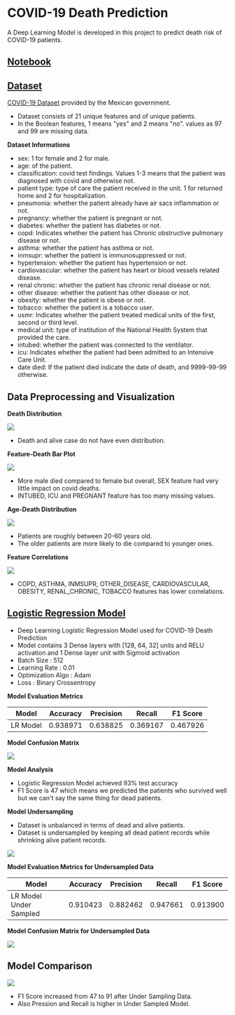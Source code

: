# COVID-19 Death Prediction

A Deep Learning Model is developed in this project to predict death risk of COVID-19 patients.

## [Notebook](https://nbviewer.org/github/ahsan-83/Machine-Learning-Projects/blob/main/COVID-19%20Death%20Prediction/notebook/COVID_19_Death_Prediction.ipynb)

## [Dataset](https://github.com/ahsan-83/Machine-Learning-Projects/tree/main/COVID-19%20Death%20Prediction/datasets)

[COVID-19 Dataset](https://www.kaggle.com/datasets/meirnizri/covid19-dataset) provided by the Mexican government. 

- Dataset consists of 21 unique features and of unique patients. 
- In the Boolean features, 1 means "yes" and 2 means "no". values as 97 and 99 are missing data.

**Dataset Informations**

- sex: 1 for female and 2 for male.
- age: of the patient.
- classification: covid test findings. Values 1-3 means that the patient was diagnosed with covid and otherwise not.
- patient type: type of care the patient received in the unit. 1 for returned home and 2 for hospitalization.
- pneumonia: whether the patient already have air sacs inflammation or not.
- pregnancy: whether the patient is pregnant or not.
- diabetes: whether the patient has diabetes or not.
- copd: Indicates whether the patient has Chronic obstructive pulmonary disease or not.
- asthma: whether the patient has asthma or not.
- inmsupr: whether the patient is immunosuppressed or not.
- hypertension: whether the patient has hypertension or not.
- cardiovascular: whether the patient has heart or blood vessels related disease.
- renal chronic: whether the patient has chronic renal disease or not.
- other disease: whether the patient has other disease or not.
- obesity: whether the patient is obese or not.
- tobacco: whether the patient is a tobacco user.
- usmr: Indicates whether the patient treated medical units of the first, second or third level.
- medical unit: type of institution of the National Health System that provided the care.
- intubed: whether the patient was connected to the ventilator.
- icu: Indicates whether the patient had been admitted to an Intensive Care Unit.
- date died: If the patient died indicate the date of death, and 9999-99-99 otherwise.

## Data Preprocessing and Visualization

**Death Distribution**

![](https://github.com/ahsan-83/Machine-Learning-Projects/blob/main/COVID-19%20Death%20Prediction/resources/death_distribution.png)

- Death and alive case do not have even distribution.

**Feature-Death Bar Plot**

![](https://github.com/ahsan-83/Machine-Learning-Projects/blob/main/COVID-19%20Death%20Prediction/resources/feature_death_barplot.png)

- More male died compared to female but overall, SEX feature had very little impact on covid deaths.
- INTUBED, ICU and PREGNANT feature has too many missing values.

**Age-Death Distribution**

![](https://github.com/ahsan-83/Machine-Learning-Projects/blob/main/COVID-19%20Death%20Prediction/resources/age_death_distribution.png)

- Patients are roughly between 20-60 years old.
- The older patients are more likely to die compared to younger ones.

**Feature Correlations**

![](https://github.com/ahsan-83/Machine-Learning-Projects/blob/main/COVID-19%20Death%20Prediction/resources/correlation_mat.png)

- COPD, ASTHMA, INMSUPR, OTHER_DISEASE, CARDIOVASCULAR, OBESITY, RENAL_CHRONIC, TOBACCO features has lower correlations.

## [Logistic Regression Model](https://github.com/ahsan-83/Machine-Learning-Projects/tree/main/COVID-19%20Death%20Prediction/notebook)

- Deep Learning Logistic Regression Model used for COVID-19 Death Prediction 
- Model contains 3 Dense layers with [128, 64, 32] units and RELU activation and 1 Dense layer unit with Sigmoid activation
- Batch Size : 512
- Learning Rate : 0.01
- Optimization Algo : Adam
- Loss : Binary Crossentropy

**Model Evaluation Metrics**

Model | Accuracy | Precision | Recall | F1 Score
--- | --- | --- | --- |--- 
LR Model | 0.938971 | 0.638825 | 0.369167 | 0.467926 

**Model Confusion Matrix**

![](https://github.com/ahsan-83/Machine-Learning-Projects/blob/main/COVID-19%20Death%20Prediction/resources/LR_model_confusion_mat.png)

**Model Analysis**

- Logistic Regression Model achieved 93% test accuracy
- F1 Score is 47 which means we predicted the patients who survived well but we can't say the same thing for dead patients.

**Model Undersampling**

- Dataset is unbalanced in terms of dead and alive patients.
- Dataset is undersampled by keeping all dead patient records while shrinking alive patient records.

![](https://github.com/ahsan-83/Machine-Learning-Projects/blob/main/COVID-19%20Death%20Prediction/resources/death_distribution_undersample.png)

**Model Evaluation Metrics for Undersampled Data**

Model | Accuracy | Precision | Recall | F1 Score
--- | --- | --- | --- |--- 
LR Model Under Sampled | 0.910423 | 0.882462 | 0.947661 | 0.913900 

**Model Confusion Matrix for Undersampled Data**

![](https://github.com/ahsan-83/Machine-Learning-Projects/blob/main/COVID-19%20Death%20Prediction/resources/LR_undersample_model_confusion_mat.png)

## Model Comparison

![](https://github.com/ahsan-83/Machine-Learning-Projects/blob/main/COVID-19%20Death%20Prediction/resources/model_comparison.png)

- F1 Score increased from 47 to 91 after Under Sampling Data.
- Also Pression and Recall is higher in Under Sampled Model.

